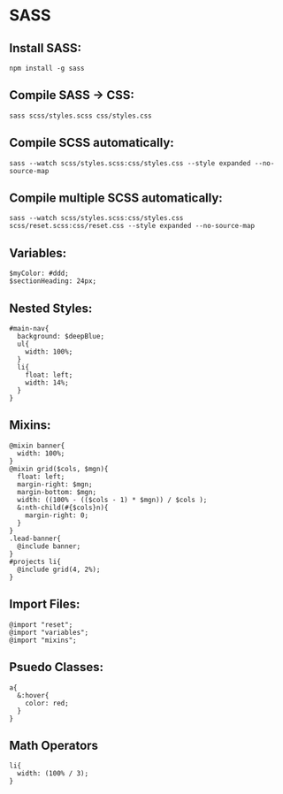 # SASS

## Install SASS:
```
npm install -g sass
```

## Compile SASS -> CSS:
```
sass scss/styles.scss css/styles.css
```

## Compile SCSS automatically:
```
sass --watch scss/styles.scss:css/styles.css --style expanded --no-source-map
```

## Compile multiple SCSS automatically:
```
sass --watch scss/styles.scss:css/styles.css scss/reset.scss:css/reset.css --style expanded --no-source-map
```

## Variables:
```
$myColor: #ddd;
$sectionHeading: 24px;
```

## Nested Styles:
```
#main-nav{
  background: $deepBlue;
  ul{
    width: 100%;
  }
  li{
    float: left;
    width: 14%;
  }
}
```

## Mixins:
```
@mixin banner{
  width: 100%;
}
@mixin grid($cols, $mgn){
  float: left;
  margin-right: $mgn;
  margin-bottom: $mgn;
  width: ((100% - (($cols - 1) * $mgn)) / $cols );
  &:nth-child(#{$cols}n){
    margin-right: 0;
  }
}
.lead-banner{
  @include banner;
}
#projects li{
  @include grid(4, 2%);
}
```

## Import Files:
```
@import "reset";
@import "variables";
@import "mixins"; 
```

## Psuedo Classes:
```
a{
  &:hover{
    color: red;
  }
}
```

## Math Operators
```
li{
  width: (100% / 3);
}
```